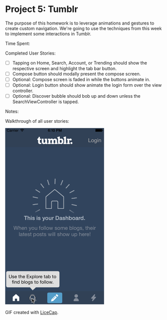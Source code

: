 # Project 5: Tumblr

The purpose of this homework is to leverage animations and gestures to create custom navigation. We're going to use the techniques from this week to implement some interactions in Tumblr.

Time Spent: 

Completed User Stories:
* [ ]	Tapping on Home, Search, Account, or Trending should show the respective screen and highlight the tab bar button.
* [ ]	Compose button should modally present the compose screen.
* [ ]	Optional: Compose screen is faded in while the buttons animate in.
* [ ]	Optional: Login button should show animate the login form over the view controller.
* [ ]	Optional: Discover bubble should bob up and down unless the SearchViewController is tapped.

Notes:


Walkthrough of all user stories:

![Video Walkthrough](demo.gif)

GIF created with [LiceCap](http://www.cockos.com/licecap/).
